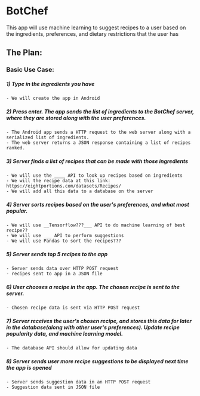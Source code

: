 # BotChef
This app will use machine learning to suggest recipes to a user based on the ingredients, preferences, and dietary restrictions that the user has

## The Plan:

### Basic Use Case:
##### 1) Type in the ingredients you have
	- We will create the app in Android
	
##### 2) Press enter. The app sends the list of ingredients to the BotChef server, where they are stored along with the user preferences.
	- The Android app sends a HTTP request to the web server along with a serialized list of ingredients. 
	- The web server returns a JSON response containing a list of recipes ranked. 
	
##### 3) Server finds a list of recipes that can be made with those ingredients
	- We will use the ____ API to look up recipes based on ingredients
	- We will the recipe data at this link: https://eightportions.com/datasets/Recipes/
	- We will add all this data to a database on the server
	
##### 4) Server sorts recipes based on the user's preferences, and what most popular.
	- We will use __Tensorflow???___ API to do machine learning of best recipe??
	- We will use ___ API to perform suggestions
	- We will use Pandas to sort the recipes???
	
##### 5) Server sends top 5 recipes to the app
	- Server sends data over HTTP POST request
	- recipes sent to app in a JSON file
	
##### 6) User chooses a recipe in the app. The chosen recipe is sent to the server.
	- Chosen recipe data is sent via HTTP POST request
	
##### 7) Server receives the user's chosen recipe, and stores this data for later in the database(along with other user's preferences). Update recipe popularity data, and machine learning model.
	- The database API should allow for updating data
	
##### 8) Server sends user more recipe suggestions to be displayed next time the app is opened
	- Server sends suggestion data in an HTTP POST request
	- Suggestion data sent in JSON file
